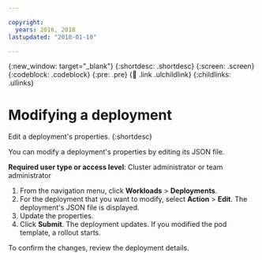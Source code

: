 ```yaml
---

copyright:
  years: 2016, 2018
lastupdated: "2018-01-10"

---
```


{:new_window: target="_blank"}
{:shortdesc: .shortdesc}
{:screen: .screen}
{:codeblock: .codeblock}
{:pre: .pre}
{:child: .link .ulchildlink}
{:childlinks: .ullinks}

# Modifying a deployment

Edit a deployment's properties.
{:shortdesc}

You can modify a deployment's properties by editing its JSON file.

**Required user type or access level**: Cluster administrator or team administrator

1. From the navigation menu, click **Workloads** > **Deployments**.
2. For the deployment that you want to modify, select **Action** > **Edit**. The deployment's JSON file is displayed.
3. Update the properties.
4. Click **Submit**. The deployment updates. If you modified the pod template, a rollout starts.

To confirm the changes, review the deployment details.

